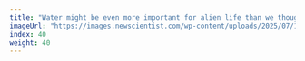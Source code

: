 ```yaml
---
title: "Water might be even more important for alien life than we thought"
imageUrl: "https://images.newscientist.com/wp-content/uploads/2025/07/14101405/SEI_258555691.jpg?width=788"
index: 40
weight: 40
---
```

